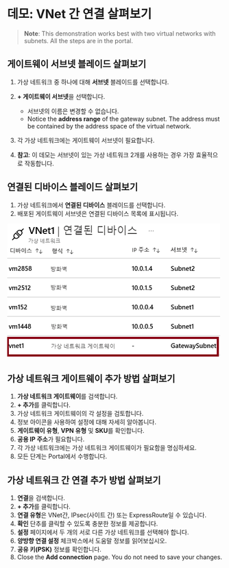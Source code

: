 # <a name="demonstration-explore-vnet-to-vnet-connections"></a>데모: VNet 간 연결 살펴보기

><bpt id="p1">**</bpt>Note<ept id="p1">**</ept>: This demonstration works best with two virtual networks with subnets. All the steps are in the portal. 

## <a name="explore-the-gateway-subnet-blade"></a>게이트웨이 서브넷 블레이드 살펴보기

1. 가상 네트워크 중 하나에 대해 **서브넷** 블레이드를 선택합니다.
1. **+ 게이트웨이 서브넷**을 선택합니다.

    - 서브넷의 이름은 변경할 수 없습니다.  
    - Notice the <bpt id="p1">**</bpt>address range<ept id="p1">**</ept> of the gateway subnet. The address must be contained by the address space of the virtual network. 

1. 각 가상 네트워크에는 게이트웨이 서브넷이 필요합니다. 
1. **참고**: 이 데모는 서브넷이 있는 가상 네트워크 2개를 사용하는 경우 가장 효율적으로 작동합니다.

## <a name="explore-the-connected-devices-blade"></a>연결된 디바이스 블레이드 살펴보기

1. 가상 네트워크에서 **연결된 디바이스** 블레이드를 선택합니다.
2. 배포된 게이트웨이 서브넷은 연결된 디바이스 목록에 표시됩니다.

![게이트웨이 서브넷이 표시되어 있는 연결된 디바이스 스크린샷](Images/connecteddevices.png)

## <a name="explore-adding-a-virtual-network-gateway"></a>가상 네트워크 게이트웨이 추가 방법 살펴보기

1. **가상 네트워크 게이트웨이**를 검색합니다.
2. **+ 추가**를 클릭합니다.
3. 가상 네트워크 게이트웨이의 각 설정을 검토합니다.
4. 정보 아이콘을 사용하여 설정에 대해 자세히 알아봅니다.
5. **게이트웨이 유형**, **VPN 유형** 및 **SKU**를 확인합니다. 
6. **공용 IP 주소**가 필요합니다.
7. 각 가상 네트워크에는 가상 네트워크 게이트웨이가 필요함을 명심하세요. 
8. 모든 단계는 Portal에서 수행합니다. 

## <a name="explore-adding-a-connection-between-the-virtual-networks"></a>가상 네트워크 간 연결 추가 방법 살펴보기

1. **연결**을 검색합니다.
2. **+ 추가**를 클릭합니다.
3. **연결 유형**은 VNet간, IPsec(사이트 간) 또는 ExpressRoute일 수 있습니다.
4. **확인** 단추를 클릭할 수 있도록 충분한 정보를 제공합니다.
5. **설정** 페이지에서 두 개의 서로 다른 가상 네트워크를 선택해야 합니다.
6. **양방향 연결 설정** 체크박스에서 도움말 정보를 읽어보십시오.
7. **공유 키(PSK)** 정보를 확인합니다.
8. Close the <bpt id="p1">**</bpt>Add connection<ept id="p1">**</ept> page. You do not need to save your changes. 